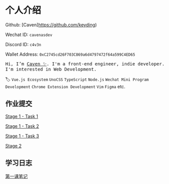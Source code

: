 # 个人介绍

Github: [Caven]https://github.com/keyding)

Wechat ID: `cavenasdev`

Discord ID: `c4v3n` 

Wallet Address: `0xC2745cd26F703C869a6d4797472f64a599C4ED65`

<p align="left">
  <samp>Hi, I’m <a href="https://github.com/keyding">Caven ✨</a>. I'm a front-end engineer, indie developer. I'm interested in Web Development. </samp>
</p>

🏷️ `Vue.js Ecosystem` `UnoCSS` `TypeScript` `Node.js` `Wechat Mini Program Development` `Chrome Extension Development` `Vim` `Figma` etc.

## 作业提交

[Stage 1 - Task 1](Task.md#stage-1---task-1)

[Stage 1 - Task 2](Task.md#stage-1---task-2)

[Stage 1 - Task 3](Task.md#stage-1---task-3)

[Stage 2](Task.md#stage-2---task)

## 学习日志

[第一课笔记](journal/1.md)
